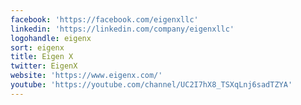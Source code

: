 ```yaml
---
facebook: 'https://facebook.com/eigenxllc'
linkedin: 'https://linkedin.com/company/eigenxllc'
logohandle: eigenx
sort: eigenx
title: Eigen X
twitter: EigenX
website: 'https://www.eigenx.com/'
youtube: 'https://youtube.com/channel/UC2I7hX8_TSXqLnj6sadTZYA'
---
```

